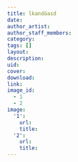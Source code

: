 ```yaml
---
title: lkandöasd
date:
author_artist:
author_staff_members:
category:
tags: []
layout:
description:
uid:
cover:
download:
link:
image_id:
  - 1
  - 2
image:
  '1':
    url:
    title:
  '2':
    url:
    title:
---
```


